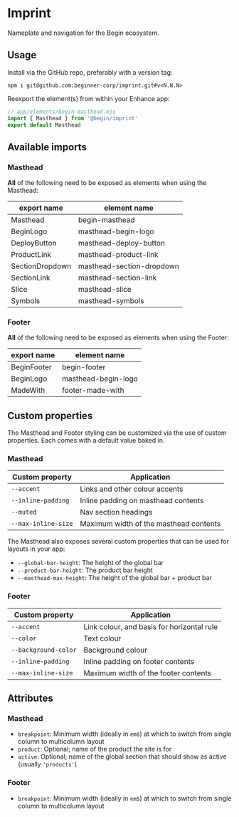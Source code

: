 # Imprint

Nameplate and navigation for the Begin ecosystem.

## Usage

Install via the GitHub repo, preferably with a version tag:

```shell
npm i git@github.com:beginner-corp/imprint.git#v<N.N.N>
```

Reexport the element(s) from within your Enhance app:

```js
// app/elements/begin-masthead.mjs
import { Masthead } from '@begin/imprint'
export default Masthead
```

## Available imports

### Masthead

**All** of the following need to be exposed as elements when using the Masthead:

| export name | element name |
|-|-|
| Masthead | begin-masthead |
| BeginLogo | masthead-begin-logo |
| DeployButton | masthead-deploy-button |
| ProductLink | masthead-product-link |
| SectionDropdown | masthead-section-dropdown |
| SectionLink | masthead-section-link |
| Slice | masthead-slice |
| Symbols | masthead-symbols |

### Footer

**All** of the following need to be exposed as elements when using the Footer:

| export name | element name |
|-|-|
| BeginFooter | begin-footer |
| BeginLogo | masthead-begin-logo |
| MadeWith | footer-made-with |

## Custom properties

The Masthead and Footer styling can be customized via the use of custom properties. Each comes with a default value baked in.

### Masthead

| Custom property | Application |
|-|-|
| `--accent` | Links and other colour accents |
| `--inline-padding` | Inline padding on masthead contents |
| `--muted` | Nav section headings |
| `--max-inline-size` | Maximum width of the masthead contents |

The Masthead also exposes several custom properties that can be used for layouts in your app:

- `--global-bar-height`: The height of the global bar
- `--product-bar-height`: The product bar height
- `--masthead-max-height`: The height of the global bar + product bar

### Footer

| Custom property | Application |
|-|-|
| `--accent` | Link colour, and basis for horizontal rule |
| `--color` | Text colour |
| `--background-color` | Background colour |
| `--inline-padding` | Inline padding on footer contents |
| `--max-inline-size` | Maximum width of the footer contents |

## Attributes

### Masthead

- `breakpoint`: Minimum width (ideally in `em`s) at which to switch from single column to multicolumn layout
- `product`: Optional; name of the product the site is for
- `active`: Optional; name of the global section that should show as active (usually `'products'`)

### Footer
- `breakpoint`: Minimum width (ideally in `em`s) at which to switch from single column to multicolumn layout
